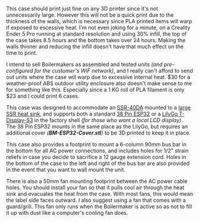 This case should print just fine on any 3D printer since it's not unnecessarily large. However this will not be a quick print due to the thickness of the walls, which is necessary since PLA printed items will warp if exposed to escessive heat. I'm not even joking for a minute, on a Creality Ender 5 Pro running at standard resolution and using 30% infill, the top of the case takes 8.5 hours and the bottom takes over 24 hours. Making the walls thinner and reducing the infill doesn't have that much effect on the time to print.

I intend to sell Boilermakers as assembled and tested units _(and pre-configured for the customer's WiF network)_, and I really can't afford to send out units where the case will warp due to excessive internal heat. $30 for a weather-proof ABS outdoor utility enclosure also doesn't make sense to me for something like this. Especially since a 1 KG roll of PLA filament is only $23 and I could print 6 cases.

This case was designed to accommodate an [SSR-40DA](https://www.amazon.com/Inkbird-Solid-Thermostat-Temperature-Controller/dp/B00HV974KC/) mounted to a [large SSR heat sink](https://www.amazon.com/uxcell-Aluminum-Dissipation-Single-10A-100A/dp/B07C8R7MS2/), and supports both a standard [38 Pin ESP32](https://www.amazon.com/gp/product/B09J95SMG7/) or a [LilyGo T-Display-S3](https://www.amazon.com/gp/product/B0BRTT727Z/) in the factory shell _(for those who want a local LCD display)_. The 38 Pin ESP32 mounts in the same place as the LilyGo, but requires an additional cover _(**BM-ESP32-Cover.stl**)_ to be 3D printed to keep it in place.

This case also provides a footprint to mount a 6-column 90mm bus bar in the bottom for all AC power connections, and includes holes for 1/2" strain reliefs in case you decide to sacrifice a 12 gauge extension cord. Holes in the bottom of the case to the left and right of the bus bar are also provided in the event that you want to wall mount the unit.

There is also a 50mm fan mounting footprint between the AC power cable holes. You should install your fan so that it pulls cool air through the heat sink and evacuates the heat from the case. With most fans, this would mean the label side faces outward. I also suggest using a fan that comes with a guard/grill. This fan only runs when the Boilermaker is active so as not to fill it up with dust like a computer's cooling fan does.
